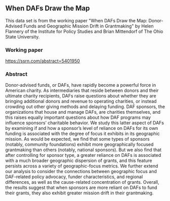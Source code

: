 ## When DAFs Draw the Map

This data set is from the working paper "When DAFs Draw the Map: Donor-Advised Funds and Geographic Mission Drift in Grantmaking" by Helen Flannery of the Institute for Policy Studies and Brian Mittendorf of The Ohio State University.

### Working paper
https://ssrn.com/abstract=5401950

### Abstract
Donor-advised funds, or DAFs, have rapidly become a powerful force in American charity. As intermediaries that reside between donors and their ultimate charity recipients, DAFs raise questions about whether they are bringing additional donors and revenue to operating charities, or instead crowding out other giving methods and delaying funding. DAF sponsors, the organizations that house and manage DAFs, are charities themselves, and this raises equally important questions about how DAF programs may influence sponsors’ charitable behavior. We study this latter aspect of DAFs by examining if and how a sponsor’s level of reliance on DAFs for its own funding is associated with the degree of focus it exhibits in its geographic mission. As would be expected, we find that some types of sponsors (notably, community foundations) exhibit more geographically focused grantmaking than others (notably, national sponsors). But we also find that after controlling for sponsor type, a greater reliance on DAFs is associated with a much broader geographic dispersion of grants, and this feature persists across a variety of geographic-focus metrics. We further extend our analysis to consider the connections between geographic focus and DAF-related policy advocacy, funder characteristics, and regional differences, as well as the cause-related concentration of grants. Overall, the results suggest that when sponsors are more reliant on DAFs to fund their grants, they also exhibit greater mission drift in their grantmaking.


